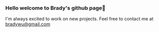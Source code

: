 ### Hello welcome to Brady's github page👋


I'm always excited to work on new projects. Feel free to contact me at bradywu@gmail.com

